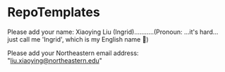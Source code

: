 # RepoTemplates

Please add your name: Xiaoying Liu  (Ingrid)...........(Pronoun: ...it's hard... just call me 'Ingrid', which is my English name 🤣)

Please add your Northeastern email address: "liu.xiaoying@northeastern.edu"
